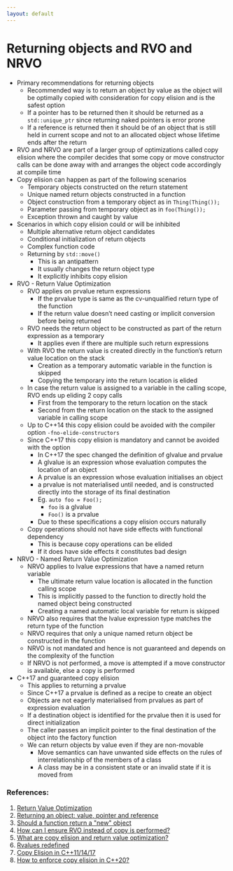 ```yaml
---
layout: default
---
```

# Returning objects and RVO and NRVO
- Primary recommendations for returning objects
  - Recommended way is to return an object by value as the object will be optimally copied with consideration for copy elision and is the safest option
  - If a pointer has to be returned then it should be returned as a `std::unique_ptr` since returning naked pointers is error prone
  - If a reference is returned then it should be of an object that is still held in current scope and not to an allocated object whose lifetime ends after the return
- RVO and NRVO are part of a larger group of optimizations called copy elision where the compiler decides that some copy or move constructor calls can be done away with and arranges the object code accordingly at compile time
- Copy elision can happen as part of the following scenarios
  - Temporary objects constructed on the return statement 
  - Unique named return objects constructed in a function
  - Object construction from a temporary object as in `Thing(Thing());`
  - Parameter passing from temporary object as in `foo(Thing());`
  - Exception thrown and caught by value
- Scenarios in which copy elision could or will be inhibited
  - Multiple alternative return object candidates
  - Conditional initialization of return objects
  - Complex function code
  - Returning by `std::move()`
    - This is an antipattern
    - It usually changes the return object type
    - It explicitly inhibits copy elision
- RVO - Return Value Optimization
  - RVO applies on prvalue return expressions
    - If the prvalue type is same as the cv-unqualified return type of the function
    - If the return value doesn’t need casting or implicit conversion before being returned
  - RVO needs the return object to be constructed as part of the return expression as a temporary
    - It applies even if there are multiple such return expressions
  - With RVO the return value is created directly in the function’s return value location on the stack
    - Creation as a temporary automatic variable in the function is skipped
    - Copying the temporary into the return location is elided
  - In case the return value is assigned to a variable in the calling scope, RVO ends up eliding 2 copy calls
    - First from the temporary to the return location on the stack
    - Second from the return location on the stack to the assigned variable in calling scope
  - Up to C++14 this copy elision could be avoided with the compiler option `-fno-elide-constructors`
  - Since C++17 this copy elision is mandatory and cannot be avoided with the option
    - In C++17 the spec changed the definition of glvalue and prvalue
    - A glvalue is an expression whose evaluation computes the location of an object
    - A prvalue is an expression whose evaluation initialises an object
    - a prvalue is not materialised until needed, and is constructed directly into the storage of its final destination
    - Eg. `auto foo = Foo();`
      - `foo` is a glvalue
      - `Foo()` is a prvalue
    - Due to these specifications a copy elision occurs naturally 
  - Copy operations should not have side effects with functional dependency
    - This is because copy operations can be elided
    - If it does have side effects it constitutes bad design
- NRVO - Named Return Value Optimization
  - NRVO applies to lvalue expressions that have a named return variable
    - The ultimate return value location is allocated in the function calling scope
    - This is implicitly passed to the function to directly hold the named object being constructed
    - Creating a named automatic local variable for return is skipped
  - NRVO also requires that the lvalue expression type matches the return type of the function 
  - NRVO requires that only a unique named return object be constructed in the function
  - NRVO is not mandated and hence is not guaranteed and depends on the complexity of the function
  - If NRVO is not performed, a move is attempted if a move constructor is available, else a copy is performed
- C++17 and guaranteed copy elision
  - This applies to returning a prvalue 
  - Since C++17 a prvalue is defined as a recipe to create an object
  - Objects are not eagerly materialised from prvalues as part of expression evaluation
  - If a destination object is identified for the prvalue then it is used for direct initialization
  - The caller passes an implicit pointer to the final destination of the object into the factory function
  - We can return objects by value even if they are non-movable
    - Move semantics can have unwanted side effects on the rules of interrelationship of the members of a class
    - A class may be in a consistent state or an invalid state if it is moved from


### References:
1. [Return Value Optimization](https://shaharmike.com/cpp/rvo/)
1. [Returning an object: value, pointer and reference](https://stackoverflow.com/questions/34994346/returning-an-object-value-pointer-and-reference)
1. [Should a function return a "new" object](https://stackoverflow.com/questions/43416204/should-a-function-return-a-new-object)
1. [How can I ensure RVO instead of copy is performed?](https://stackoverflow.com/questions/60546268/how-can-i-ensure-rvo-instead-of-copy-is-performed)
1. [What are copy elision and return value optimization?](https://stackoverflow.com/questions/12953127/what-are-copy-elision-and-return-value-optimization/)
1. [Rvalues redefined](https://akrzemi1.wordpress.com/2018/05/16/rvalues-redefined/)
1. [Copy Elision in C++11/14/17](https://philipp-jung.de/post/cpp_copy_elision/)
1. [How to enforce copy elision in C++20?](https://stackoverflow.com/questions/77036727/how-to-enforce-copy-elision-in-c20)

